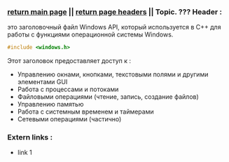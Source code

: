 ### [return main page](../../README.md) || [return page headers](PAGE_HEADERS.md) ||  Topic. ??? Header : 

это заголовочный файл Windows API, который используется в C++ для работы с функциями операционной системы Windows.
```c++
#include <windows.h>
```
Этот заголовок предоставляет доступ к :
* Управлению окнами, кнопками, текстовыми полями и другими элементами GUI
* Работа с процессами и потоками
* Файловыми операциями (чтение, запись, создание файлов)
* Управлению памятью
* Работа с системным временем и таймерами
* Сетевыми операциями (частично)

### Extern links :
* link 1
